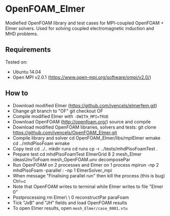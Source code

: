 # OpenFOAM_Elmer
Modiefied OpenFOAM library and test cases for MPI-coupled OpenFOAM + Elmer solvers. Used for solving coupled electromagnetic induction and MHD problems.

## Requirements ##

Tested on:
* Ubuntu 14.04
* Open MPI v2.0.1 (https://www.open-mpi.org/software/ompi/v2.0/)

## How to ##
* Download modified Elmer (https://github.com/jvencels/elmerfem.git)
* Change git branch to "OF"
    git checkout OF
* Compile modified Elmer with `-DWITH_MPI=TRUE`
* Download OpenFOAM (http://openfoam.org/) source and compile
* Download modified OpenFOAM libraries, solvers and tests:
    git clone https://github.com/jvencels/OpenFOAM_Elmer.git
* Compile library and solver
    cd OpenFOAM_Elmer/libs/mpiElmer
    wmake
    cd ../mhdPisoFoam
    wmake
* Copy test
    cd ../..
    mkdir runs
    cd runs
    cp -r ../tests/mhdPisoFoamTest .
* Prepare test
    cd mhdPisoFoamTest
    ElmerGrid 8 2 mesh_Elmer
    ideasUnvToFoam mesh_OpenFOAM.unv
    decomposePar
* Run OpenFOAM on 2 processes and Elmer on 1 process
    mpirun -np 2 mhdPisoFoam -parallel : -np 1 ElmerSolver_mpi
* When message "Finalising parallel run" then kill the process (this is bug)
    Ctrl+c
* Note that OpenFOAM writes to terminal while Elmer writes to file "Elmer 0"
* Postprocessing
    rm Elmer\ \ 0
    reconstructPar
    paraFoam
* Tick "JxB" and "JH" fields and load OpenFOAM results
* To open Elmer results, open `mesh_Elmer/case_0001.vtu`
    
    
    
    
    

    
    

    

   
